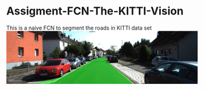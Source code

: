 # Assigment-FCN-The-KITTI-Vision
This is a naive FCN to segment the roads in KITTI data set
![Screenshot](kitti_semantics2.gif)

